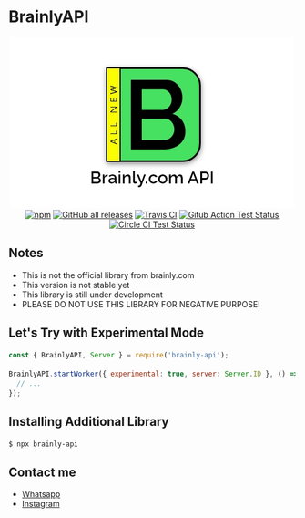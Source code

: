 # BrainlyAPI

<p align="center">
  <img src="https://raw.githubusercontent.com/dhanuprys/arts/master/brainly-api.jpg">
  <br>
  <a href="https://npmjs.com/package/brainly-api"><img alt="npm" src="https://img.shields.io/npm/dw/brainly-api?logo=npm"></a>
  <a href="https://github.com/dhanuprys/brainly-api"><img alt="GitHub all releases" src="https://img.shields.io/github/downloads/dhanuprys/brainly-api/total?label=releases&logo=github"></a>
  <a href="https://travis-ci.com/dhanuprys/brainly-api"><img src="https://travis-ci.com/dhanuprys/brainly-api.svg?branch=main" alt="Travis CI"></a>
  <a href="https://github.com/dhanuprys/brainly-api"><img src="https://github.com/dhanuprys/brainly-api/workflows/test/badge.svg" alt="Gitub Action Test Status"></a>
  <a href="https://circleci.com/gh/dhanuprys/brainly-api"><img src="https://circleci.com/gh/dhanuprys/brainly-api.svg?style=svg" alt="Circle CI Test Status"></a>
</p>

## Notes
- This is not the official library from brainly.com
- This version is not stable yet
- This library is still under development
- PLEASE DO NOT USE THIS LIBRARY FOR NEGATIVE PURPOSE!

## Let's Try with Experimental Mode
```javascript
const { BrainlyAPI, Server } = require('brainly-api');

BrainlyAPI.startWorker({ experimental: true, server: Server.ID }, () => {
  // ...
});
```

## Installing Additional Library
```bash
$ npx brainly-api
```

## Contact me
- [Whatsapp](https://wa.me/082145277488)
- [Instagram](https://instagram.com/dhanuprys)
